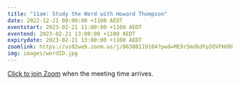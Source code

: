 ```yaml
---
title: "11am: Study the Word with Howard Thompson"
date: 2022-12-21 00:00:00 +1100 AEDT
eventstart: 2023-02-21 11:00:00 +1100 AEDT
eventend: 2023-02-21 13:00:00 +1100 AEDT
expirydate: 2023-02-21 13:00:00 +1100 AEDT
zoomlink: https://us02web.zoom.us/j/86388119164?pwd=ME9rSmdkdFp5QVFHd0hIbDZmNXhRQT09
img: images/wordID.jpg
---
```


[Click to join Zoom](https://us02web.zoom.us/j/86388119164?pwd=ME9rSmdkdFp5QVFHd0hIbDZmNXhRQT09) when the meeting time arrives.
